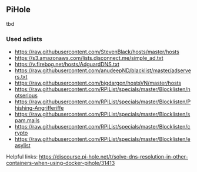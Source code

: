 ## PiHole
tbd

### Used adlists
- https://raw.githubusercontent.com/StevenBlack/hosts/master/hosts
- https://s3.amazonaws.com/lists.disconnect.me/simple_ad.txt
- https://v.firebog.net/hosts/AdguardDNS.txt
- https://raw.githubusercontent.com/anudeepND/blacklist/master/adservers.txt
- https://raw.githubusercontent.com/bigdargon/hostsVN/master/hosts
- https://raw.githubusercontent.com/RPiList/specials/master/Blocklisten/notserious
- https://raw.githubusercontent.com/RPiList/specials/master/Blocklisten/Phishing-Angrifferiffe
- https://raw.githubusercontent.com/RPiList/specials/master/Blocklisten/spam.mails
- https://raw.githubusercontent.com/RPiList/specials/master/Blocklisten/crypto
- https://raw.githubusercontent.com/RPiList/specials/master/Blocklisten/easylist


Helpful links:
https://discourse.pi-hole.net/t/solve-dns-resolution-in-other-containers-when-using-docker-pihole/31413
